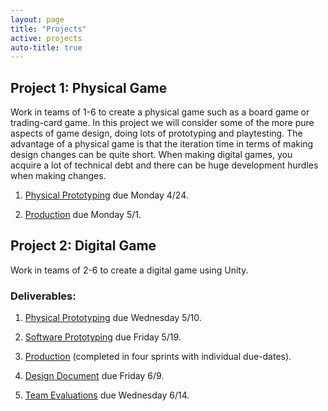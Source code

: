 ```yaml
---
layout: page
title: "Projects"
active: projects
auto-title: true
---
```



## Project 1: Physical Game

Work in teams of 1-6 to create a physical game such as a board game or trading-card game.
In this project we will consider some of the more pure aspects of game design, doing lots of prototyping and playtesting.
The advantage of a physical game is that the iteration time in terms of making design changes can be quite short.
When making digital games, you acquire a lot of technical debt and there can be huge development hurdles when making changes.

1. [Physical Prototyping](1/1/) due Monday 4/24.

2. [Production](1/2/) due Monday 5/1.



## Project 2: Digital Game

Work in teams of 2-6 to create a digital game using Unity.

### Deliverables:

1. [Physical Prototyping](2/1/) due Wednesday 5/10.

2. [Software Prototyping](2/2/) due Friday 5/19.

3. [Production](2/3/) (completed in four sprints with individual due-dates).

4. [Design Document](2/4/) due Friday 6/9.

5. [Team Evaluations](2/5/) due Wednesday 6/14.

